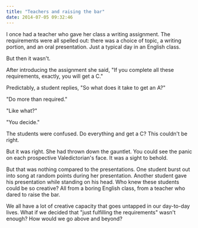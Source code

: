 ```yaml
---
title: "Teachers and raising the bar"
date: 2014-07-05 09:32:46
---
```


I once had a teacher who gave her class a writing assignment. The requirements were all spelled out: there was a choice of topic, a writing portion, and an oral presentation. Just a typical day in an English class.

But then it wasn't.

After introducing the assignment she said, "If you complete all these requirements, exactly, you will get a C."

Predictably, a student replies, "So what does it take to get an A?"

"Do more than required."

"Like what?"

"You decide."

The students were confused. Do everything and get a C? This couldn't be right.

But it was right. She had thrown down the gauntlet. You could see the panic on each prospective Valedictorian's face. It was a sight to behold.

But that was nothing compared to the presentations. One student burst out into song at random points during her presentation. Another student gave his presentation while standing on his head. Who knew these students could be so creative? All from a boring English class, from a teacher who dared to raise the bar.

We all have a lot of creative capacity that goes untapped in our day-to-day lives. What if we decided that "just fulfilling the requirements" wasn't enough? How would we go above and beyond?
